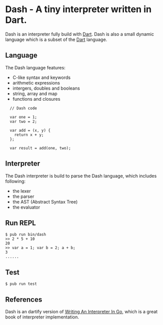 # Dash - A tiny interpreter written in Dart.

Dash is an interpreter fully build with [Dart](https://dart.dev). Dash is also a small dynamic language which is a subset of the [Dart](https://dart.dev) language.

## Language

The Dash language features:

  * C-like syntax and keywords
  * arithmetic expressions
  * intergers, doubles and booleans
  * string, array and map
  * functions and closures

  ```
    // Dash code

    var one = 1;
    var two = 2;

    var add = (x, y) {
      return x + y;
    };

    var result = add(one, two);
  ```

## Interpreter

The Dash interpreter is build to parse the Dash language, which includes following:

  * the lexer
  * the parser
  * the AST (Abstract Syntax Tree)
  * the evaluator

## Run REPL

    $ pub run bin/dash
    >> 2 * 5 + 10
    20
    >> var a = 1; var b = 2; a + b;
    3
    ......
    

## Test

    $ pub run test

## References

Dash is an dartify version of [Writing An Interpreter In Go](https://interpreterbook.com/), which is a great book of interpreter implementation.
